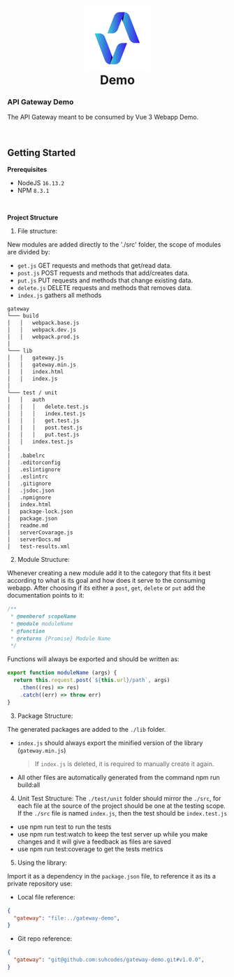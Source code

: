 <div align="center">
    <img width=150 height=150 src="./public/logo.png" title="demo" />
    <h1 style="margin-top: 0px">Demo
    </h1>
</div>

### API Gateway Demo
The API Gateway meant to be consumed by Vue 3 Webapp Demo.

<br>

## Getting Started


**Prerequisites**
* NodeJS `16.13.2`
* NPM `8.3.1`
<br>

**Project Structure**
1. File structure:

New modules are added directly to the './src' folder, the scope of modules are divided by:

* `get.js` GET requests and methods that get/read data.
* `post.js` POST requests and methods that add/creates data.
* `put.js` PUT requests and methods that change existing data.
* `delete.js` DELETE requests and methods that removes data.
* `index.js` gathers all methods

```
gateway
└─── build
│   │   webpack.base.js
│   │   webpack.dev.js
│   │   webpack.prod.js
│
└─── lib
│   │   gateway.js
│   │   gateway.min.js
│   │   index.html
│   │   index.js
│   
└─── test / unit
│   │   auth
│   │   │   delete.test.js
│   │   │   index.test.js
│   │   │   get.test.js
│   │   │   post.test.js
│   │   │   put.test.js
│   │   index.test.js
│ 
│   .babelrc
│   .editorconfig
│   .eslintignore
│   .eslintrc
│   .gitignore
│   .jsdoc.json
│   .npmignore
│   index.html
│   package-lock.json
│   package.json
│   readme.md
│   serverCovarage.js
│   serverDocs.md
│   test-results.xml
```

2. Module Structure:

Whenever creating a new module add it to the category that fits it best according to what is its goal and how does it serve to the consuming webapp. After choosing if its either a `post`, `get`, `delete` or `put` add the documentation points to it:

```js
/**
 * @memberof scopeName
 * @module moduleName
 * @function
 * @returns {Promise} Module Name
 */
```

Functions will always be exported and should be written as:

```js
export function moduleName (args) {
  return this.request.post(`${this.url}/path`, args)
    .then((res) => res)
    .catch((err) => throw err)
}
```

3. Package Structure:

The generated packages are added to the `./lib` folder.

* `index.js` should always export the minified version of the library (`gateway.min.js`)

  > If `index.js` is deleted, it is required to manually create it again.

* All other files are automatically generated from the command npm run build:all

4. Unit Test Structure:
The `./test/unit` folder should mirror the `./src`, for each file at the source of the project should be one at the testing scope.
If the `./src` file is named `index.js`, then the test should be `index.test.js`

* use npm run test to run the tests
* use npm run test:watch to keep the test server up while you make changes and it will give a feedback as files are saved
* use npm run test:coverage to get the tests metrics

5. Using the library:

Import it as a dependency in the `package.json` file, to reference it as its a private repository use:

* Local file reference:

```json
{
  "gateway": "file:../gateway-demo",
}
```

* Git repo reference:

```json
{
  "gateway": "git@github.com:suhcodes/gateway-demo.git#v1.0.0",
}
```
